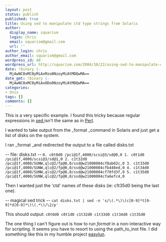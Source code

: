 ```yaml
---
layout: post
status: publish
published: true
title: Using sed to manipulate ctd type strings from Solaris
author:
  display_name: squarism
  login: chris
  email: squarism@gmail.com
  url: ''
author_login: chris
author_email: squarism@gmail.com
wordpress_id: 48
wordpress_url: http://squarism.com/2004/10/22/using-sed-to-manipulate-ctd-type-strings-from-solaris/
date: !binary |-
  MjAwNC0xMC0yMiAxMzo0NzoyMiAtMDQwMA==
date_gmt: !binary |-
  MjAwNC0xMC0yMiAxODo0NzoyMiAtMDQwMA==
categories:
- Unix
tags: []
comments: []
---
```

This is a very specific example.  I found this tricky because regular expressions in [sed ](http://www.student.northpark.edu/pemente/sed/sed1line.txt)isn't the same as in [Perl](http://perl.com/).

I wanted to take output from the _format _command in Solaris and just get a list of disks on the system.

I ran _format _and redirected the output to a file called disks.txt

-- file: disks.txt --
`
       0. c0t0d0
          /pci@1f,4000/scsi@3/sd@0,0
       1. c0t1d0
          /pci@1f,4000/scsi@3/sd@1,0
       2. c1t32d0
          /pci@1f,4000/SUNW,qlc@2/fp@0,0/ssd@w21000004cf8ab02c,0
       3. c1t33d0
          /pci@1f,4000/SUNW,qlc@2/fp@0,0/ssd@w21000004cfb448ed,0
       4. c1t34d0
          /pci@1f,4000/SUNW,qlc@2/fp@0,0/ssd@w21000004cf70fd3f,0
       5. c1t35d0
          /pci@1f,4000/SUNW,qlc@2/fp@0,0/ssd@w21000004cfa6efc4,0
`

Then I wanted just the 'ctd' names of these disks (ie: c1t35d0 being the last one).

-- magical sed trick --
`
cat disks.txt | sed -n 's/\(.*\)\(c[0-9]*t[0-9]*d[0-9]*\)\(.*\)/\2/p'
`

This should output:
`
c0t0d0
c0t1d0
c1t32d0
c1t33d0
c1t34d0
c1t35d0
`

The one thing I can't figure out is how to run _format_  in a non-interactive way for scripting.  It seems you have to resort to using the path_to_inst file.  I did something like this in my humble project [easylun](http://squarism.com/projects/easylun.html).